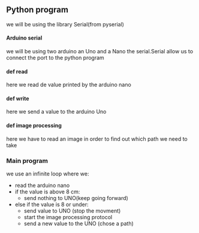 ## Python program

we will be using the library Serial(from pyserial) 

#### Arduino serial
we will be using two arduino an Uno and a Nano
the serial.Serial allow us to connect the port  to the python program

#### def read
here we read de value printed by the arduino nano

#### def write
here we send a value to the arduino Uno

#### def image processing
here we have to read an image in order to find out which path we need to take

### Main program
we use an infinite loop where we:
- read the arduino nano
- if the value is above 8 cm:
    - send nothing to UNO(keep going forward) 
- else if the value is 8 or under:
    - send value to UNO (stop the movment)
    - start the image processing protocol
    - send a new value to the UNO (chose a path)

